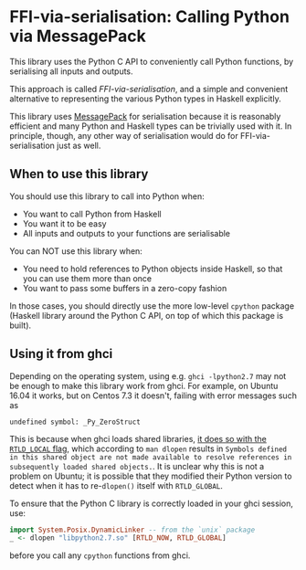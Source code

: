 # FFI-via-serialisation: Calling Python via MessagePack

This library uses the Python C API to conveniently call Python functions, by serialising all inputs and outputs.

This approach is called _FFI-via-serialisation_, and a simple and convenient alternative to representing the various Python types in Haskell explicitly.

This library uses [MessagePack](http://msgpack.org/) for serialisation because it is reasonably efficient and many Python and Haskell types can be trivially used with it.
In principle, though, any other way of serialisation would do for FFI-via-serialisation just as well.

## When to use this library

You should use this library to call into Python when:

* You want to call Python from Haskell
* You want it to be easy
* All inputs and outputs to your functions are serialisable

You can NOT use this library when:

* You need to hold references to Python objects inside Haskell, so that you can use them more than once
* You want to pass some buffers in a zero-copy fashion

In those cases, you should directly use the more low-level `cpython` package (Haskell library around the Python C API, on top of which this package is built).

## Using it from ghci

Depending on the operating system, using e.g. `ghci -lpython2.7` may not be enough to make this library work from ghci. For example, on Ubuntu 16.04 it works, but on Centos 7.3 it doesn't, failing with error messages such as

```
undefined symbol: _Py_ZeroStruct
```

This is because when ghci loads shared libraries, [it does so with the `RTLD_LOCAL` flag](https://github.com/ghc/ghc/blob/ce66c24ac91ff7893dc91f31292bcebc60df4924/rts/Linker.c#L959), which according to `man dlopen` results in `Symbols defined in this shared object are not made available to resolve references in subsequently loaded shared objects.`. It is unclear why this is not a problem on Ubuntu; it is possible that they modified their Python version to detect when it has to re-`dlopen()` itself with `RTLD_GLOBAL`.

To ensure that the Python C library is correctly loaded in your ghci session, use:

```haskell
import System.Posix.DynamicLinker -- from the `unix` package
_ <- dlopen "libpython2.7.so" [RTLD_NOW, RTLD_GLOBAL]
```

before you call any `cpython` functions from ghci.
